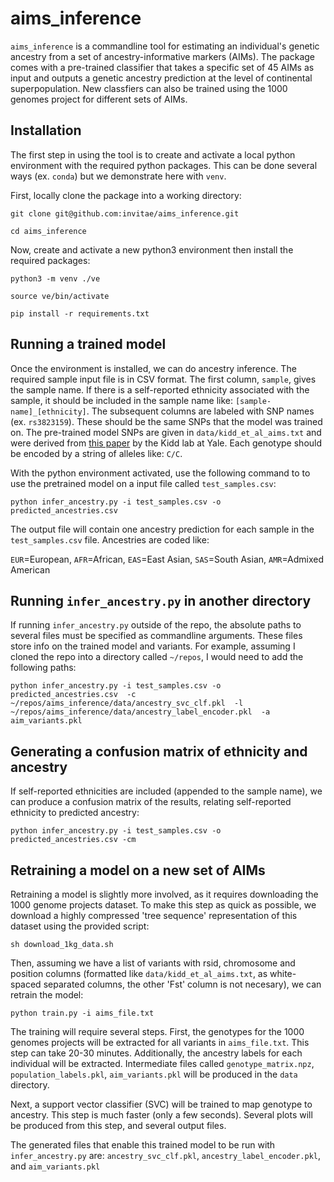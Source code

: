# aims_inference

`aims_inference` is a commandline tool for estimating an individual's genetic ancestry from a set of ancestry-informative markers (AIMs). The package comes with a pre-trained classifier that takes a specific set of 45 AIMs as input and outputs a genetic ancestry prediction at the level of continental superpopulation. New classfiers can also be trained using the 1000 genomes project for different sets of AIMs. 

## Installation

The first step in using the tool is to create and activate a local python environment with the required python packages. This can be done several ways (ex. `conda`) but we demonstrate here with `venv`.

First, locally clone the package into a working directory:

`git clone git@github.com:invitae/aims_inference.git`

`cd aims_inference`

Now, create and activate a new python3 environment then install the required packages:

`python3 -m venv ./ve`

`source ve/bin/activate`

`pip install -r requirements.txt`

## Running a trained model

Once the environment is installed, we can do ancestry inference. The required sample input file is in CSV format. The first column, `sample`, gives the sample name. If there is a self-reported ethnicity associated with the sample, it should be included in the sample name like: `[sample-name]_[ethnicity]`. The subsequent columns are labeled with SNP names (ex. `rs3823159`). These should be the same SNPs that the model was trained on. The pre-trained model SNPs are given in `data/kidd_et_al_aims.txt` and were derived from [this paper](https://pubmed.ncbi.nlm.nih.gov/24508742/) by the Kidd lab at Yale. Each genotype should be encoded by a string of alleles like: `C/C`. 

With the python environment activated, use the following command to to use the pretrained model on a input file called `test_samples.csv`:

`python infer_ancestry.py -i test_samples.csv -o predicted_ancestries.csv`

The output file will contain one ancestry prediction for each sample in the `test_samples.csv` file. Ancestries are coded like: 

`EUR`=European, `AFR`=African, `EAS`=East Asian, `SAS`=South Asian, `AMR`=Admixed American

## Running `infer_ancestry.py` in another directory

If running `infer_ancestry.py` outside of the repo, the absolute paths to several files must be specified as commandline arguments. These files store info on the trained model and variants. For example, assuming I cloned the repo into a directory called `~/repos`, I would need to add the following paths:

`python infer_ancestry.py -i test_samples.csv -o predicted_ancestries.csv 
-c ~/repos/aims_inference/data/ancestry_svc_clf.pkl 
-l ~/repos/aims_inference/data/ancestry_label_encoder.pkl 
-a aim_variants.pkl`

## Generating a confusion matrix of ethnicity and ancestry

If self-reported ethnicities are included (appended to the sample name), we can produce a confusion matrix of the results, relating self-reported ethnicity to predicted ancestry: 

`python infer_ancestry.py -i test_samples.csv -o predicted_ancestries.csv -cm`

## Retraining a model on a new set of AIMs

Retraining a model is slightly more involved, as it requires downloading the 1000 genome projects dataset. To make this step as quick as possible, we download a highly compressed 'tree sequence' representation of this dataset using the provided script:

`sh download_1kg_data.sh`

Then, assuming we have a list of variants with rsid, chromosome and position columns (formatted like `data/kidd_et_al_aims.txt`, as white-spaced separated columns, the other 'Fst' column is not necesary), we can retrain the model:

`python train.py -i aims_file.txt`

The training will require several steps. First, the genotypes for the 1000 genomes projects will be extracted for all variants in `aims_file.txt`. This step can take 20-30 minutes. Additionally, the ancestry labels for each individual will be extracted. Intermediate files called `genotype_matrix.npz`, `population_labels.pkl`, `aim_variants.pkl` will be produced in the `data` directory. 

Next, a support vector classifier (SVC) will be trained to map genotype to ancestry. This step is much faster (only a few seconds). Several plots will be produced from this step, and several output files. 

The generated files that enable this trained model to be run with `infer_ancestry.py` are: `ancestry_svc_clf.pkl`, `ancestry_label_encoder.pkl`, and `aim_variants.pkl` 


